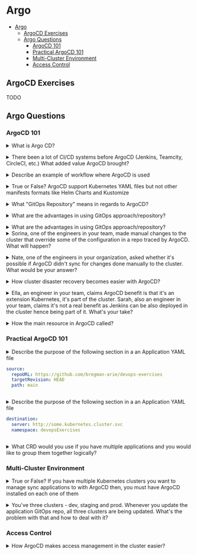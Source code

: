 # Argo

- [Argo](#argo)
  - [ArgoCD Exercises](#argocd-exercises)
  - [Argo Questions](#argo-questions)
    - [ArgoCD 101](#argocd-101)
    - [Practical ArgoCD 101](#practical-argocd-101)
    - [Multi-Cluster Environment](#multi-cluster-environment)
    - [Access Control](#access-control)

## ArgoCD Exercises

TODO

## Argo Questions

### ArgoCD 101

<details>
<summary>What is Argo CD?</summary><br><b>

[ArgoCD](https://argo-cd.readthedocs.io/en/stable): "Argo CD is a declarative, GitOps continuous delivery tool for Kubernetes."

As to why Argo CD, they provide the following explanation: "Application definitions, configurations, and environments should be declarative and version controlled. Application deployment and lifecycle management should be automated, auditable, and easy to understand."

</b></details>

<details>
<summary>There been a lot of CI/CD systems before ArgoCD (Jenkins, Teamcity, CircleCI, etc.) What added value ArgoCD brought?</summary><br><b>

Simply said, ArgoCD is CD, not CI. We still need CI systems. Secondly, ArgoCD is running on Kubernetes, it's part of its ecosystem, as opposed to some other CI/CD systems. Finally, ArgoCD was built specifically for Kubernetes, not other platforms and systems.

Easier to explain the need for ArgoCD by direct comparison to another system that can do CD. Let's use Jenkins for this.

With Jenkins, you need make sure to install k8s related tools and set access for commands like kubectl.
With ArgoCD you simply need to install it in your namespace but no need to install additional tools as it's part of k8s.

With Jenkins, managing access is usually done per pipeline and even if set globally in Jenkins, you still need to configure each pipeline to use that access configuration.
With ArgoCD access management to k8s and other resources is given as it runs already on the cluster, in one or multiple namespaces.

With Jenkins, tracking the status of what got deployed to k8s can be done only as an extra step, by running the pipeline. This is because Jenkins isn't part of the k8s cluster.
With ArgoCD you get much better tracking and visibility of what gets deployed as it runs in the same cluster and the same namespace.

With ArgoCD it's really easy to roll back to a previous version because all the changes done, are done to git which is a versioned source control. So it's enough to get to a previous commit for ArgoCD to detect a change and sync to the cluster. Worth to mention, this point specifically is true for Jenkins as well :)
</b></details>

<details>
<summary>Describe an example of workflow where ArgoCD is used</summary><br><b>

1. A developer submitted change to an application repository
2. Jenkins pipeline is triggered to run CI on the change
3. If the Jenkins Pipeline completed successfully, build an image out of the new code
4. Push to image to a registry
5. Update K8S manifest file(s) in a separate app config repository
6. ArgoCD tracks changes in the app config repository. Since there was a change in the repository, it will apply the changes from the repo
7. 
</b></details>

<details>
<summary>True or False? ArgoCD support Kubernetes YAML files but not other manifests formats like Helm Charts and Kustomize</summary><br><b>

False. It supports Kubernetes YAML files as well as Helm Charts and Kustomize.

</b></details>

<details>
<summary>What "GitOps Repository" means in regards to ArgoCD?</summary><br><b>

It's the repository that holds app configuration, the one updated most of the time by CI/CD processes or DevOps, SRE engineers. In regards to ArgoCD it's the repository ArgoCD tracks for changes and apply them when they are detected.

</b></details>

<details>
<summary>What are the advantages in using GitOps approach/repository?</summary><br><b>

* Your whole configuration is one place, defined as code so it's completely transparent, adjustable for changes and easily reproducible
* Everyone go through the same interface hence you have more people experiencing and testing the code, even if not intentionally
* Engineers can use it for testing, development, ... there is no more running manual commands and hoping to reach the same status as in the cluster/cloud.
* 
</b></details>

<details>
<summary>What are the advantages in using GitOps approach/repository?</summary><br><b>

* Your whole configuration is one place, defined as code so it's completely transparent, adjustable for changes and easily reproducible
* Everyone go through the same interface hence you have more people experiencing and testing the code, even if not intentionally
* Engineers can use it for testing, development, ... there is no more running manual commands and hoping to reach the same status as in the cluster/cloud.
* Single source of truth: you know that your GitOps is the repo from which changes can be done to the cluster. So even if someone tries to manually override it, it won't work.
</b></details>

<details>
<summary>Sorina, one of the engineers in your team, made manual changes to the cluster that override some of the configuration in a repo traced by ArgoCD. What will happen?</summary><br><b>

Once Sorina made the modifications, ArgoCD will detect the state diverged and will sync the changes from the GitOps repository, overwriting the manual changes done by Sorina.

</b></details>

<details>
<summary>Nate, one of the engineers in your organization, asked whether it's possible if ArgoCD didn't sync for changes done manually to the cluster. What would be your answer?</summary><br><b>

The answer is yes, it's possible. You can configure ArgoCD to sync to desired state when changes done manually and instead do something like sending alerts.

</b></details>

<details>
<summary>How cluster disaster recovery becomes easier with ArgoCD?</summary><br><b>

Imagine you have a cluster in the cloud, in one of the regions. Something happens to that cluster and it's either crashes or simply no longer opertional.

If you have all your cluster configuration in a GitOps repository, ArgoCD can be pointed to that repository while be configured to use a new cluster you've set up and apply that configuration so your cluster is again up and running with the same status as o
</b></details>

<details>
<summary>Ella, an engineer in your team, claims ArgoCD benefit is that it's an extension Kubernetes, it's part of the cluster. Sarah, also an engineer in your team, claims it's not a real benefit as Jenkins can be also deployed in the cluster hence being part of it. What's your take?</summary><br><b>

Ella is right, ArgoCD is an extension of the cluster, that is very different from simply being deployed in the cluster as other CI/CD systems like Jenkins. ArgoCD uses existing k8s resources like K8s controllers (for monitoring and state differences) and etcd for storing data.
</b></details>

<details>
<summary>How the main resource in ArgoCD called?</summary><br><b>

"Application"
</b></details>

### Practical ArgoCD 101

<details>
<summary>Describe the purpose of the following section in a an Application YAML file

```YAML
source:
  repoURL: https://github.com/bregman-arie/devops-exercises
  targetRevision: HEAD
  path: main
```
</summary><br><b>

This section of an Application in ArgoCD, defines which Git repository should be synced
</b></details>

<details>
<summary>Describe the purpose of the following section in a an Application YAML file

```YAML
destination:
  server: http://some.kubernetes.cluster.svc
  namespace: devopsExercises
```
</summary><br><b>

This section defines with which Kubernetes cluster the app in the tracked Git repository should be synced with.
</b></details>

<details>
<summary>What CRD would you use if you have multiple applications and you would like to group them together logically?</code></summary><br><b>

AddProject
</b></details>


### Multi-Cluster Environment

<details>
<summary>True or False? If you have multiple Kubernetes clusters you want to manage sync applications to with ArgoCD then, you must have ArgoCD installed on each one of them</summary><br><b>

False, it can be deployed on one of them. ArgoCD is able to manage external clusters on which it doesn't run.
</b></details>

<details>
<summary>You've three clusters - dev, staging and prod. Whenever you update the application GitOps repo, all three clusters are being updated. What's the problem with that and how to deal with it?</summary><br><b>

You don't usually want to go and update all of your clusters at once, especially when some for testing and development purposes and some for actual production usage.

There are multiple ways to deal with it:

1. Branch Drived: Have branches for your GitOps repo where you push first to development, do some testing, merge it then to staging and if everything works fine in staging, you merge it to production.

2. Use overlays and Kustomize to control the context of where your changes synced based on the CI process/pipeline used.
</b></details>

### Access Control

<details>
<summary>How ArgoCD makes access management in the cluster easier?</summary><br><b>

Instead of creating Kubernetes resources, you can use Git to manage who is allowed to push code, to review it, merge it, etc - either human users or 3rd party systems and services. There is no need to use ClusterRole or User resources in Kubernetes hence the management of access is much more simplified.

</b></details>